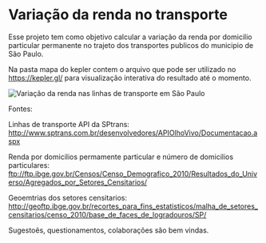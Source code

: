 # Variação da renda no transporte

Esse projeto tem como objetivo calcular a variação da renda por domicilio particular permanente no trajeto dos transportes publicos do municipio de São Paulo.

Na pasta mapa do kepler contem o arquivo que pode ser utilizado no https://kepler.gl/ para visualização interativa do resultado até o momento.

![Variação da renda nas linhas de transporte em São Paulo](https://github.com/Evairsg/VariacaoRendaTransporte/blob/master/Mapa%20do%20Kepler/img/Captura%20de%20tela%20de%202019-02-02%2012-49-01.png)

Fontes:

Linhas de transporte API da SPtrans:
http://www.sptrans.com.br/desenvolvedores/APIOlhoVivo/Documentacao.aspx

Renda por domicilios permamente particular e número de domicilios particulares:
ftp://ftp.ibge.gov.br/Censos/Censo_Demografico_2010/Resultados_do_Universo/Agregados_por_Setores_Censitarios/

Geoemtrias dos setores censitarios:
http://geoftp.ibge.gov.br/recortes_para_fins_estatisticos/malha_de_setores_censitarios/censo_2010/base_de_faces_de_logradouros/SP/

Sugestoẽs, questionamentos, colaborações são bem vindas.
